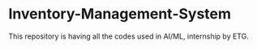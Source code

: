 # Inventory-Management-System
This repository is having all the codes used in AI/ML, internship by ETG.
